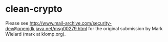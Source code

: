 clean-crypto
============

Please see http://www.mail-archive.com/security-dev@openjdk.java.net/msg00279.html for the original submission by Mark Wielard (mark at klomp.org).